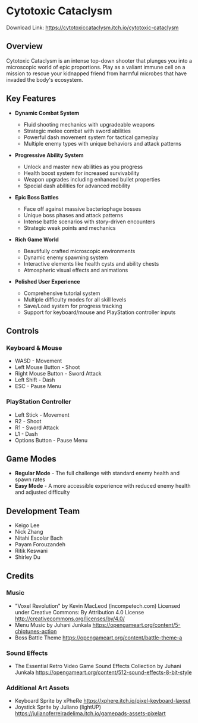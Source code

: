 # Cytotoxic Cataclysm

Download Link: https://cytotoxiccataclysm.itch.io/cytotoxic-cataclysm

## Overview

Cytotoxic Cataclysm is an intense top-down shooter that plunges you into a microscopic world of epic proportions. Play as a valiant immune cell on a mission to rescue your kidnapped friend from harmful microbes that have invaded the body's ecosystem.

## Key Features

- **Dynamic Combat System**
  - Fluid shooting mechanics with upgradeable weapons
  - Strategic melee combat with sword abilities
  - Powerful dash movement system for tactical gameplay
  - Multiple enemy types with unique behaviors and attack patterns

- **Progressive Ability System**
  - Unlock and master new abilities as you progress
  - Health boost system for increased survivability
  - Weapon upgrades including enhanced bullet properties
  - Special dash abilities for advanced mobility

- **Epic Boss Battles**
  - Face off against massive bacteriophage bosses
  - Unique boss phases and attack patterns
  - Intense battle scenarios with story-driven encounters
  - Strategic weak points and mechanics

- **Rich Game World**
  - Beautifully crafted microscopic environments
  - Dynamic enemy spawning system
  - Interactive elements like health cysts and ability chests
  - Atmospheric visual effects and animations

- **Polished User Experience**
  - Comprehensive tutorial system
  - Multiple difficulty modes for all skill levels
  - Save/Load system for progress tracking
  - Support for keyboard/mouse and PlayStation controller inputs

## Controls

### Keyboard & Mouse
- WASD - Movement
- Left Mouse Button - Shoot
- Right Mouse Button - Sword Attack
- Left Shift - Dash
- ESC - Pause Menu

### PlayStation Controller
- Left Stick - Movement
- R2 - Shoot
- R1 - Sword Attack
- L1 - Dash
- Options Button - Pause Menu

## Game Modes

- **Regular Mode** - The full challenge with standard enemy health and spawn rates
- **Easy Mode** - A more accessible experience with reduced enemy health and adjusted difficulty

## Development Team

- Keigo Lee
- Nick Zhang
- Nitahi Escolar Bach
- Payam Forouzandeh
- Ritik Keswani
- Shirley Du

## Credits

### Music
- "Voxel Revolution" by Kevin MacLeod (incompetech.com)
  Licensed under Creative Commons: By Attribution 4.0 License
  http://creativecommons.org/licenses/by/4.0/
- Menu Music by Juhani Junkala
  https://opengameart.org/content/5-chiptunes-action
- Boss Battle Theme
  https://opengameart.org/content/battle-theme-a

### Sound Effects
- The Essential Retro Video Game Sound Effects Collection by Juhani Junkala
  https://opengameart.org/content/512-sound-effects-8-bit-style

### Additional Art Assets
- Keyboard Sprite by xPheRe
  https://xphere.itch.io/pixel-keyboard-layout
- Joystick Sprite by Juliano (lightUP)
  https://julianoferreiradelima.itch.io/gamepads-assets-pixelart

